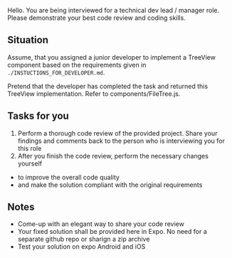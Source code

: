 Hello. You are being interviewed for a technical dev lead / manager role. Please demonstrate your best code review and coding skills.


## Situation
Assume, that you assigned a junior developer to implement a TreeView component based on the requirements given in `./INSTUCTIONS_FOR_DEVELOPER.md`. 

Pretend that the developer has completed the task and returned this TreeView implementation. Refer to components/FileTree.js. 

## Tasks for you

1. Perform a thorough code review of the provided project. Share your findings and comments back to the person who is interviewing you for this role 
2. After you finish the code review, perform the necessary changes yourself 
  - to improve the overall code quality
  - and make the solution compliant with the original requirements

## Notes 
- Come-up with an elegant way to share your code review
- Your fixed solution shall be provided here in Expo. No need for a separate github repo or sharign a zip archive
- Test your solution on expo Android and iOS
